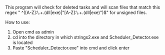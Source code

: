 This program will check for deleted tasks and will scan files that match this regex " ^([A-Z]:\\.+\.(dll|exe)|"[A-Z]:\\.+\.(dll|exe)")$" for unsigned files. 


How to use:
1. Open cmd as admin
2. cd into the directory in which strings2.exe and Scheduler_Detector.exe is located
3. Paste "Scheduler_Detector.exe" into cmd and click enter
